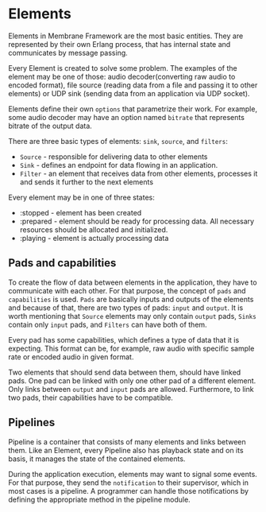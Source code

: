 # Elements

Elements in Membrane Framework are the most basic entities. They are represented by their own Erlang process, that has internal state and communicates by message passing.

Every Element is created to solve some problem. The examples of the element may be one of those: audio decoder(converting raw audio to encoded format), file source (reading data from a file and passing it to other elements) or UDP sink (sending data from an application via UDP socket). 

Elements define their own `options` that parametrize their work. For example, some audio decoder may have an option named `bitrate` that represents bitrate of the output data.

There are three basic types of elements: `sink`, `source`, and `filters`:
* `Source` - responsible for delivering data to other elements
* `Sink` - defines an endpoint for data flowing in an application. 
* `Filter` - an element that receives data from other elements, processes it and sends it further to the next elements 

Every element may be in one of three states:
* :stopped - element has been created
* :prepared - element should be ready for processing data. All necessary resources should be allocated and initialized.
* :playing - element is actually processing data

## Pads and capabilities 

To create the flow of data between elements in the application, they have to communicate with each other. For that purpose, the concept of `pads` and `capabilities` is used. `Pads` are basically inputs and outputs of the elements and because of that, there are two types of pads: `input` and `output`. It is worth mentioning that `Source` elements may only contain `output` pads, `Sinks` contain only `input` pads, and `Filters` can have both of them.

Every pad has some capabilities, which defines a type of data that it is expecting. This format can be, for example, raw audio with specific sample rate or encoded audio in given format.

Two elements that should send data between them, should have linked pads. One pad can be linked with only one other pad of a different element. Only links between `output` and `input` pads are allowed. Furthermore, to link two pads, their capabilities have to be compatible.

## Pipelines 

Pipeline is a container that consists of many elements and links between them. Like an Element, every Pipeline also has playback state and on its basis, it manages the state of the contained elements. 
 
During the application execution, elements may want to signal some events. For that purpose, they send the `notification` to their supervisor, which in most cases is a pipeline. A programmer can handle those notifications by defining the appropriate method in the pipeline module.
